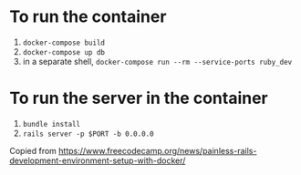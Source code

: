# To run the container

1. `docker-compose build`
1. `docker-compose up db`
1. in a separate shell, `docker-compose run --rm --service-ports ruby_dev`

# To run the server in the container

1. `bundle install`
1. `rails server -p $PORT -b 0.0.0.0`

Copied from https://www.freecodecamp.org/news/painless-rails-development-environment-setup-with-docker/